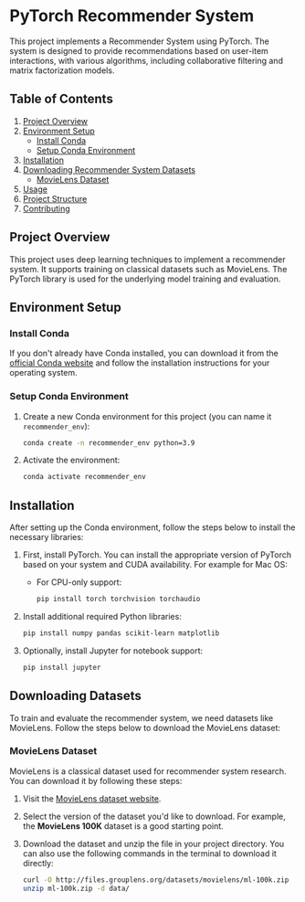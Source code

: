 # PyTorch Recommender System

This project implements a Recommender System using PyTorch. The system is designed to provide recommendations based on user-item interactions, with various algorithms, including collaborative filtering and matrix factorization models.

## Table of Contents

1. [Project Overview](#project-overview)
2. [Environment Setup](#environment-setup)
    - [Install Conda](#install-conda)
    - [Setup Conda Environment](#setup-conda-environment)
3. [Installation](#installation)
4. [Downloading Recommender System Datasets](#downloading-datasets)
    - [MovieLens Dataset](#movielens-dataset)
5. [Usage](#usage)
6. [Project Structure](#project-structure)
7. [Contributing](#contributing)

## Project Overview

This project uses deep learning techniques to implement a recommender system. It supports training on classical datasets such as MovieLens. The PyTorch library is used for the underlying model training and evaluation.

## Environment Setup

### Install Conda

If you don't already have Conda installed, you can download it from the [official Conda website](https://docs.conda.io/en/latest/miniconda.html) and follow the installation instructions for your operating system.

### Setup Conda Environment

1. Create a new Conda environment for this project (you can name it `recommender_env`):

    ```bash
    conda create -n recommender_env python=3.9
    ```

2. Activate the environment:

    ```bash
    conda activate recommender_env
    ```

## Installation

After setting up the Conda environment, follow the steps below to install the necessary libraries:

1. First, install PyTorch. You can install the appropriate version of PyTorch based on your system and CUDA availability. For example for Mac OS:

    - For CPU-only support:

      ```bash
      pip install torch torchvision torchaudio
      ```

2. Install additional required Python libraries:

    ```bash
    pip install numpy pandas scikit-learn matplotlib
    ```

3. Optionally, install Jupyter for notebook support:

    ```bash
    pip install jupyter
    ```

## Downloading Datasets

To train and evaluate the recommender system, we need datasets like MovieLens. Follow the steps below to download the MovieLens dataset:

### MovieLens Dataset

MovieLens is a classical dataset used for recommender system research. You can download it by following these steps:

1. Visit the [MovieLens dataset website](https://grouplens.org/datasets/movielens/).
2. Select the version of the dataset you'd like to download. For example, the **MovieLens 100K** dataset is a good starting point.
3. Download the dataset and unzip the file in your project directory. You can also use the following commands in the terminal to download it directly:

   ```bash
   curl -O http://files.grouplens.org/datasets/movielens/ml-100k.zip
   unzip ml-100k.zip -d data/


